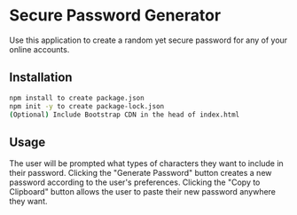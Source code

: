 # Secure Password Generator

Use this application to create a random yet secure password for any of your online accounts.

## Installation

```bash
npm install to create package.json
npm init -y to create package-lock.json
(Optional) Include Bootstrap CDN in the head of index.html
```

## Usage
The user will be prompted what types of characters they want to include in their password. Clicking the "Generate Password" button creates a new password according to the user's preferences. Clicking the "Copy to Clipboard" button allows the user to paste their new password anywhere they want. 